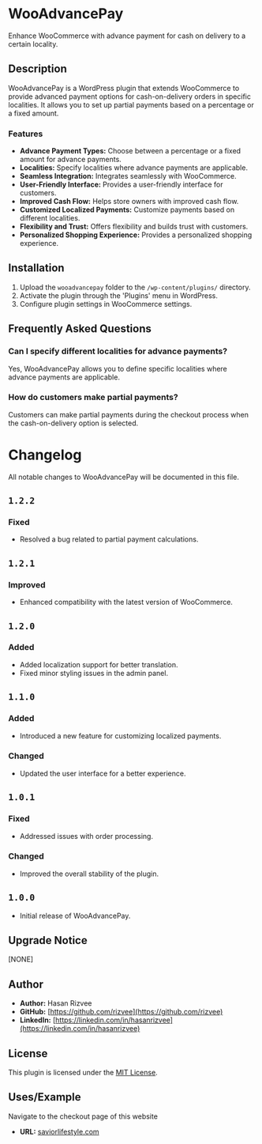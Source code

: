 # WooAdvancePay

Enhance WooCommerce with advance payment for cash on delivery to a certain locality.

## Description

WooAdvancePay is a WordPress plugin that extends WooCommerce to provide advanced payment options for cash-on-delivery orders in specific localities. It allows you to set up partial payments based on a percentage or a fixed amount.

### Features

- **Advance Payment Types:** Choose between a percentage or a fixed amount for advance payments.
- **Localities:** Specify localities where advance payments are applicable.
- **Seamless Integration:** Integrates seamlessly with WooCommerce.
- **User-Friendly Interface:** Provides a user-friendly interface for customers.
- **Improved Cash Flow:** Helps store owners with improved cash flow.
- **Customized Localized Payments:** Customize payments based on different localities.
- **Flexibility and Trust:** Offers flexibility and builds trust with customers.
- **Personalized Shopping Experience:** Provides a personalized shopping experience.

## Installation

1. Upload the `wooadvancepay` folder to the `/wp-content/plugins/` directory.
2. Activate the plugin through the 'Plugins' menu in WordPress.
3. Configure plugin settings in WooCommerce settings.

## Frequently Asked Questions

### Can I specify different localities for advance payments?

Yes, WooAdvancePay allows you to define specific localities where advance payments are applicable.

### How do customers make partial payments?

Customers can make partial payments during the checkout process when the cash-on-delivery option is selected.

# Changelog

All notable changes to WooAdvancePay will be documented in this file.

## `1.2.2`

### Fixed
- Resolved a bug related to partial payment calculations.

## `1.2.1`

### Improved
- Enhanced compatibility with the latest version of WooCommerce.

## `1.2.0`

### Added
- Added localization support for better translation.
- Fixed minor styling issues in the admin panel.

## `1.1.0`

### Added
- Introduced a new feature for customizing localized payments.

### Changed
- Updated the user interface for a better experience.

## `1.0.1`

### Fixed
- Addressed issues with order processing.

### Changed
- Improved the overall stability of the plugin.

## `1.0.0`

- Initial release of WooAdvancePay.





## Upgrade Notice

[NONE]

## Author

- **Author:** Hasan Rizvee
- **GitHub:** [https://github.com/rizvee](https://github.com/rizvee)
- **LinkedIn:** [https://linkedin.com/in/hasanrizvee](https://linkedin.com/in/hasanrizvee)

## License

This plugin is licensed under the [MIT License](LICENSE).

## Uses/Example
Navigate to the checkout page of this website
- **URL:** [saviorlifestyle.com](https://saviorlifestyle.com)
